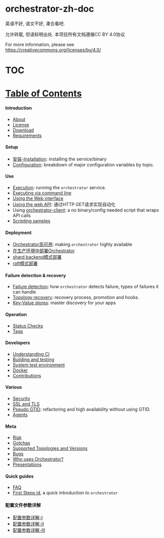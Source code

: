 # orchestrator-zh-doc
英语不好, 语文不好, 凑合看吧.

允许转载, 但请标明出处. 本项目所有文档遵循CC BY 4.0协议

For more information, please see
<https://creativecommons.org/licenses/by/4.0/>





# TOC
# [Table of Contents](https://github.com/openark/orchestrator/tree/master/docs#introduction)
#### Introduction
* [About](https://github.com/Fanduzi/orchestrator-zh-doc/blob/master/Introduction/About.md)
* [License](https://github.com/Fanduzi/orchestrator-zh-doc/blob/master/Introduction/License.md)
* [Download](https://github.com/Fanduzi/orchestrator-zh-doc/blob/master/Introduction/Download.md)
* [Requirements](https://github.com/Fanduzi/orchestrator-zh-doc/blob/master/Introduction/Requirements.md)

#### Setup
* [安装-Installation](https://github.com/Fanduzi/orchestrator-zh-doc/blob/master/Setup/%E9%83%A8%E7%BD%B2/%E5%AE%89%E8%A3%85-Installation.md): installing the service/binary
* [Configuration](https://github.com/Fanduzi/orchestrator-zh-doc/blob/master/Setup/%E9%85%8D%E7%BD%AE/Configuration.md): breakdown of major configuration variables by topic.

#### Use
* [Execution](https://github.com/Fanduzi/orchestrator-zh-doc/blob/master/Use/Execution.md): running the `orchestrator` service.
* [Executing via command line](https://github.com/Fanduzi/orchestrator-zh-doc/blob/master/Use/Executing%20via%20command%20line.md)
* [Using the Web interface](https://github.com/Fanduzi/orchestrator-zh-doc/blob/master/Use/Using%20the%20Web%20interface.md)
* [Using the web API](https://github.com/Fanduzi/orchestrator-zh-doc/blob/master/Use/Using%20the%20web%20API.md): 通过HTTP GET请求实现自动化
*  Using [orchestrator-client](https://github.com/Fanduzi/orchestrator-zh-doc/blob/master/Use/orchestrator-client.md): a no binary/config needed script that wraps API calls
* [Scripting samples](https://github.com/Fanduzi/orchestrator-zh-doc/blob/master/Use/Scripting%20samples.md)

#### Deployment
* [Orchestrator高可用](https://github.com/Fanduzi/orchestrator-zh-doc/blob/master/Deployment/Orchestrator高可用.md): making `orchestrator` highly available
* [在生产环境中部署Orchestrator](https://github.com/Fanduzi/orchestrator-zh-doc/blob/master/Deployment/在生产环境中部署Orchestrator.md)
* [shard backend模式部署](https://github.com/Fanduzi/orchestrator-zh-doc/blob/master/Deployment/shard%20backend模式部署.md)
* [raft模式部署](https://github.com/Fanduzi/orchestrator-zh-doc/blob/master/Deployment/raft模式部署.md)

#### Failure detection & recovery
* [Failure detection](https://github.com/Fanduzi/orchestrator-zh-doc/blob/master/Failure%20detection%20%26%20recovery/Failure%20detection.md): how `orchestrator` detects failure, types of failures it can handle
* [Topology recovery](https://github.com/Fanduzi/orchestrator-zh-doc/blob/master/Failure%20detection%20%26%20recovery/Topology%20recovery.md): recovery process, promotion and hooks.
* [Key-Value stores](https://github.com/Fanduzi/orchestrator-zh-doc/blob/master/Failure%20detection%20%26%20recovery/Key-Value%20stores.md): master discovery for your apps

#### Operation
* [Status Checks](https://github.com/Fanduzi/orchestrator-zh-doc/blob/master/Operation/Status%20Checks.md)
* [Tags](https://github.com/Fanduzi/orchestrator-zh-doc/blob/master/Operation/Tags.md)

#### Developers
* [Understanding CI](https://github.com/Fanduzi/orchestrator-zh-doc/blob/master/Developers/Understanding%20CI.md)
* [Building and testing](https://github.com/Fanduzi/orchestrator-zh-doc/blob/master/Developers/Building%20and%20testing.md)
* [System test environment](https://github.com/Fanduzi/orchestrator-zh-doc/blob/master/Developers/System%20test%20environment.md)
* [Docker](https://github.com/Fanduzi/orchestrator-zh-doc/blob/master/Developers/Docker.md)
* [Contributions](https://github.com/Fanduzi/orchestrator-zh-doc/blob/master/Developers/Contributions.md)

#### Various
* [Security](https://github.com/Fanduzi/orchestrator-zh-doc/blob/master/Various/Security.md)
* [SSL and TLS](https://github.com/Fanduzi/orchestrator-zh-doc/blob/master/Various/SSL%20and%20TLS.md)
* [Pseudo GTID](https://github.com/Fanduzi/orchestrator-zh-doc/blob/master/Various/Pseudo%20GTID.md): refactoring and high availability without using GTID.
* [Agents](https://github.com/Fanduzi/orchestrator-zh-doc/blob/master/Various/Agents.md)

#### Meta
* [Risk](https://github.com/Fanduzi/orchestrator-zh-doc/blob/master/Meta/Risk.md)
* [Gotchas](https://github.com/Fanduzi/orchestrator-zh-doc/blob/master/Meta/Gotchas.md)
* [Supported Topologies and Versions](https://github.com/Fanduzi/orchestrator-zh-doc/blob/master/Meta/Supported%20Topologies%20and%20Versions.md)
* [Bugs](https://github.com/Fanduzi/orchestrator-zh-doc/blob/master/Meta/Bugs.md)
* [Who uses Orchestrator?](https://github.com/Fanduzi/orchestrator-zh-doc/blob/master/Meta/Who%20uses%20Orchestrator%20.md)
* [Presentations](https://github.com/Fanduzi/orchestrator-zh-doc/blob/master/Meta/Presentations.md)

#### Quick guides
* [FAQ](https://github.com/Fanduzi/orchestrator-zh-doc/blob/master/Quick%20guides/FAQ.md)
* [First Steps id](https://github.com/Fanduzi/orchestrator-zh-doc/blob/master/Quick%20guides/First%20Steps.md), a quick introduction to `orchestrator`


#### 配置文件参数详解
* [配置参数详解-Ⅰ](https://github.com/Fanduzi/orchestrator-zh-doc/blob/master/Setup/配置/配置参数详解-Ⅰ.md)
* [配置参数详解-Ⅱ](https://github.com/Fanduzi/orchestrator-zh-doc/blob/master/Setup/配置/配置参数详解-Ⅱ.md)
* [配置参数详解-Ⅲ](https://github.com/Fanduzi/orchestrator-zh-doc/blob/master/Setup/配置/配置参数详解-Ⅲ.md)
